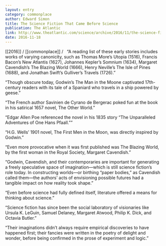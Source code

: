 ```yaml
---
layout: entry
category: commonplace
author: Edward Simon
title: The Science Fiction That Came Before Science
publication: The Atlantic
link: http://www.theatlantic.com/science/archive/2016/11/the-science-fiction-that-came-before-science/508067/
date: 2016-11-18
---
```


[[2016]] / [[commonplace]] / 
 
“A reading list of these early stories includes works of varying canonicity, such as Thomas More’s Utopia (1516), Francis Bacon’s New Atlantis (1627), Johannes Kepler’s Somnium (1634), Margaret Cavendish’s The Blazing World (1666), Henry Neville’s The Isle of Pines (1688), and Jonathan Swift’s Gulliver’s Travels (1726).”

“Though obscure today, Godwin’s The Man in the Moone captivated 17th-century readers with its tale of a Spaniard who travels in a ship powered by geese.”

“The French author Savinien de Cyrano de Bergerac poked fun at the book in his satirical 1657 novel, The Other World.”

“Edgar Allen Poe referenced the novel in his 1835 story “The Unparalleled Adventures of One Hans Pfaall.””

“H.G. Wells’ 1901 novel, The First Men in the Moon, was directly inspired by Godwin.”

“Even more provocative when it was first published was The Blazing World, by the first woman in the Royal Society, Margaret Cavendish.”

“Godwin, Cavendish, and their contemporaries are important for generating a freely speculative space of imagination—which is still science fiction’s role today. In constructing worlds—or birthing “paper bodies,” as Cavendish called them—the authors’ acts of envisioning possible futures had a tangible impact on how reality took shape.”

“Even before science had fully defined itself, literature offered a means for thinking about science.”

“Science fiction has since been the social laboratory of visionaries like Ursula K. LeGuin, Samuel Delaney, Margaret Atwood, Philip K. Dick, and Octavia Butler.”

“Their imaginations didn’t always require empirical discoveries to have happened first; their fancies were written in the poetry of delight and wonder, before being confirmed in the prose of experiment and logic.”


